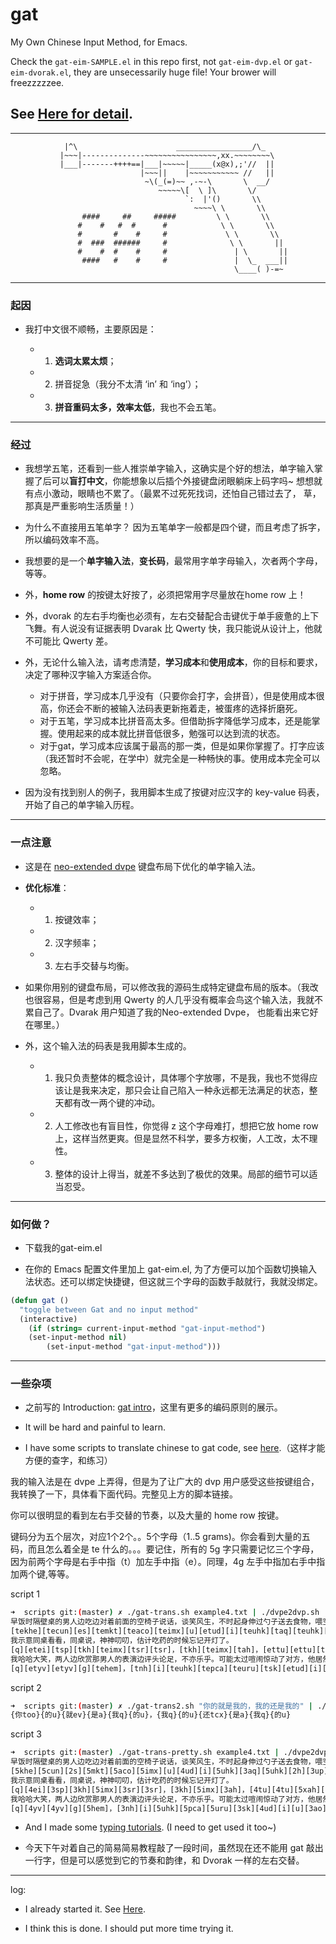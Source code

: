 gat
===


My Own Chinese Input Method, for Emacs.

Check the `gat-eim-SAMPLE.el` in this repo first, not `gat-eim-dvp.el` or `gat-eim-dvorak.el`, they are unsecessarily huge file! Your brower will freezzzzzee.

## See [Here for detail][misc-gat].

---

```
            |^\                      _________________/\_
           |~~~|--------------~~~~~~~~~~~~~~~~,xx.~~~~~~~~\
           |___|-------++++==|___|~~~~~|_____(x@x),;'//  ||
                             |~~~||    |~~~~~~~~~~~ //   ||
                              ~\(_(=)~~ ,-~-\       \  __/
                                 ~~~~~\[  \ ]\       \/
                                       `:  |'()       \\
                                         ~~~~\ \       \\
                ####     ##     #####         \ \       \\
               #    #   #  #      #            \ \       \\
               #       #    #     #             \ \       \\
               #  ###  ######     #              \ \       ||
               #    #  #    #     #               | \       ||
                ####   #    #     #               |  \_  ___||
                                                  \____( )-=~
```


---

### 起因

- 我打中文很不顺畅，主要原因是：

	 - 1. **选词太累太烦**；
	 - 2. 拼音捉急（我分不太清 ‘in’ 和 ‘ing’）；
	 - 3. **拼音重码太多，效率太低**，我也不会五笔。


---

### 经过

- 我想学五笔，还看到一些人推崇单字输入，这确实是个好的想法，单字输入掌握了后可以**盲打中文**，你能想象以后插个外接键盘闭眼躺床上码字吗~ 想想就有点小激动，眼睛也不累了。（最累不过死死找词，还怕自己错过去了， 草，那真是严重影响生活质量！）

- 为什么不直接用五笔单字？ 因为五笔单字一般都是四个键，而且考虑了拆字，所以编码效率不高。

- 我想要的是一个**单字输入法**，**变长码**，最常用字单字母输入，次者两个字母，等等。

- 外，**home row** 的按键太好按了，必须把常用字尽量放在home row 上！

- 外，dvorak 的左右手均衡也必须有，左右交替配合击键优于单手疲惫的上下飞舞。有人说没有证据表明 Dvarak 比 Qwerty 快，我只能说从设计上，他就不可能比 Qwerty 差。

- 外，无论什么输入法，请考虑清楚，**学习成本**和**使用成本**，你的目标和要求，决定了哪种汉字输入方案适合你。
     - 对于拼音，学习成本几乎没有（只要你会打字，会拼音），但是使用成本很高，你还会不断的被输入法码表更新拖着走，被蛋疼的选择折磨死。
     - 对于五笔，学习成本比拼音高太多。但借助拆字降低学习成本，还是能掌握。使用起来的成本就比拼音低很多，勉强可以达到流的状态。
	 - 对于gat，学习成本应该属于最高的那一类，但是如果你掌握了。打字应该（我还暂时不会呢，在学中）就完全是一种畅快的事。使用成本完全可以忽略。

- 因为没有找到别人的例子，我用脚本生成了按键对应汉字的 key-value 码表，开始了自己的单字输入历程。



---

### 一点注意

- 这是在 [neo-extended dvpe][neo-dvpe] 键盘布局下优化的单字输入法。

- **优化标准**：
    - 1. 按键效率；
    - 2. 汉字频率；
    - 3. 左右手交替与均衡。

- 如果你用别的键盘布局，可以修改我的源码生成特定键盘布局的版本。（我改也很容易，但是考虑到用 Qwerty 的人几乎没有概率会鸟这个输入法，我就不累自己了。Dvarak 用户知道了我的Neo-extended Dvpe， 也能看出来它好在哪里。）

- 外，这个输入法的码表是我用脚本生成的。
    - 1. 我只负责整体的概念设计，具体哪个字放哪，不是我，我也不觉得应该让是我来决定，那只会让自己陷入一种永远都无法满足的状态，整天都有改一两个键的冲动。
    - 2. 人工修改也有盲目性，你觉得 z 这个字母难打，想把它放 home row 上，这样当然更爽。但是显然不科学，要多方权衡，人工改，太不理性。
    - 3. 整体的设计上得当，就差不多达到了极优的效果。局部的细节可以适当忍受。


---

### 如何做？

- 下载我的gat-eim.el

- 在你的 Emacs 配置文件里加上 gat-eim.el, 为了方便可以加个函数切换输入法状态。还可以绑定快捷键，但这就三个字母的函数手敲就行，我就没绑定。

``` lisp
(defun gat ()
  "toggle between Gat and no input method"
  (interactive)
    (if (string= current-input-method "gat-input-method")
	(set-input-method nil)
        (set-input-method "gat-input-method")))
```



---

### 一些杂项

- 之前写的 Introduction: [gat intro][gat-intro]，这里有更多的编码原则的展示。

- It will be hard and painful to learn.

- I have some scripts to translate chinese to gat code, see [here][gat-trans].（这样才能方便的查字，和练习）

我的输入法是在 dvpe 上弄得，但是为了让广大的 dvp 用户感受这些按键组合，我转换了一下，具体看下面代码。完整见上方的脚本链接。

你可以很明显的看到左右手交替的节奏，以及大量的 home row 按键。

键码分为五个层次，对应1个2个。。5个字母（1..5 grams)。你会看到大量的五码，而且怎么着全是 te 什么的。。。要记住，所有的 5g 字只需要记忆三个字母，因为前两个字母是右手中指（t）加左手中指（e）。同理，4g 左手中指加右手中指加两个键,等等。

script 1

``` bash
➜  scripts git:(master) ✗ ./gat-trans.sh example4.txt | ./dvpe2dvp.sh
早饭时隔壁桌的男人边吃边对着前面的空椅子说话，谈笑风生，不时起身伸过勺子送去食物，喂空气，好像哑剧。
[tekhe][tecun][es][temkt][teaco][teimx][u][etud][i][teuhk][taq][teuhk][eh][tup][tsi][thk][u][ette][tetia][thx][tah][etmp]，[teuhu][tehem][tetut][ec]，[x][es][trx][etxc][teutx][tuc][teits][thx][tgq][thh][teose][tha]，[tesip][ette][etao]，[txa][tehon][tehhi][etab]。
我示意同桌看看，同桌说，神神叨叨，估计吃药的时候忘记开灯了。
[q][etei][tsp][tkh][teimx][tsr][tsr]，[tkh][teimx][tah]，[ettu][ettu][texah][texah]，[etwj][tsh][taq][teusa][u][es][tenoh][tetxm][etrp][tni][teohp][n]。
我哈哈大笑，两人边欣赏那男人的表演边评头论足，不亦乐乎。可能太过喧闹惊动了对方，他居然放下餐具径直冲我们走来。
[q][etyv][etyv][g][tehem]，[tnh][i][teuhk][tepca][teuru][tsk][etud][i][u][tao][tpv][teuhk][tps][etua][tkp][teete]，[x][etjh][tpd][teahk]。[ea][eu][tehet][tuc][terre][teheo][etmq][tur][n][eh][tuh]，[p][tqn][tho][etuk][tih][tearu][ethp][etij][etso][toq][q][y][teuse][er]。
```

script 2

``` bash
➜  scripts git:(master) ✗ ./gat-trans2.sh "你的就是我的，我的还是我的" | ./dvpe2dvp.sh
{你too}{的u}{就ev}{是a}{我q}{的u}，{我q}{的u}{还tcx}{是a}{我q}{的u}
```

script 3

``` bash
➜  scripts git:(master) ./gat-trans-pretty.sh example4.txt | ./dvpe2dvp.sh    
早饭时隔壁桌的男人边吃边对着前面的空椅子说话，谈笑风生，不时起身伸过勺子送去食物，喂空气，好像哑剧。
[5khe][5cun][2s][5mkt][5aco][5imx][u][4ud][i][5uhk][3aq][5uhk][2h][3up][3si][3hk][u][4te][5tia][3hx][3ah][4mp]，[5uhu][5hem][5tut][2c]，[x][2s][3rx][4xc][5utx][3uc][5its][3hx][3gq][3hh][5ose][3ha]，[5sip][4te][4ao]，[3xa][5hon][5hhi][4ab]。
我示意同桌看看，同桌说，神神叨叨，估计吃药的时候忘记开灯了。
[q][4ei][3sp][3kh][5imx][3sr][3sr]，[3kh][5imx][3ah]，[4tu][4tu][5xah][5xah]，[4wj][3sh][3aq][5usa][u][2s][5noh][5txm][4rp][3ni][5ohp][n]。
我哈哈大笑，两人边欣赏那男人的表演边评头论足，不亦乐乎。可能太过喧闹惊动了对方，他居然放下餐具径直冲我们走来。
[q][4yv][4yv][g][5hem]，[3nh][i][5uhk][5pca][5uru][3sk][4ud][i][u][3ao][3pv][5uhk][3ps][4ua][3kp][5ete]，[x][4jh][3pd][5ahk]。[2a][2u][5het][3uc][5rre][5heo][4mq][3ur][n][2h][3uh]，[p][3qn][3ho][4uk][3ih][5aru][4hp][4ij][4so][3oq][q][y][5use][2r]。
```


- And I made some [typing tutorials][tutorials]. (I need to get used it too~)

- 今天下午对着自己的简易简易教程敲了一段时间，虽然现在还不能用 gat 敲出一行字，但是可以感觉到它的节奏和韵律，和 Dvorak 一样的左右交替。



---

log:
 
 - I already started it. See [Here][misc-gat].
 
 - I think this is done. I should put more time trying it.


[gat-eim]: https://github.com/district10/dotfiles/tree/master/emacs/dot_emacs.d/gat-eim.el
[misc-gat]: https://github.com/district10/misc/tree/master/gen-gat
[gat-intro]: https://github.com/district10/misc/blob/master/gen-gat/README.txt
[gat-trans]: https://github.com/district10/dotfiles/tree/master/scripts
[tutorials]: https://github.com/district10/misc/tree/master/typing-zh
[neo-dvpe]: https://github.com/district10/neo_keyboard_layout
